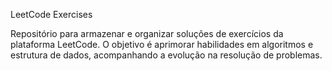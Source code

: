 LeetCode Exercises

Repositório para armazenar e organizar soluções de exercícios da plataforma LeetCode. O objetivo é aprimorar habilidades em algoritmos e estrutura de dados, acompanhando a evolução na resolução de problemas.
